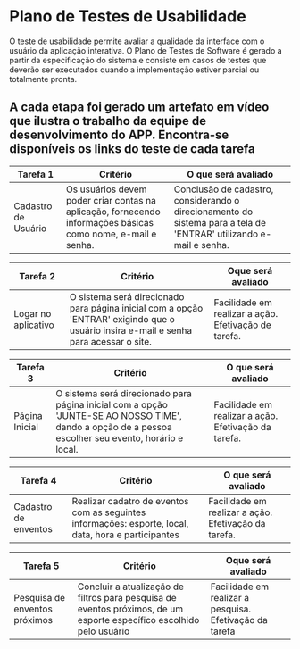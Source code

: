 # Plano de Testes de Usabilidade

O teste de usabilidade permite avaliar a qualidade da interface com o usuário da aplicação interativa. O Plano de Testes de Software é gerado a partir da especificação do sistema e consiste em casos de testes que deverão ser executados quando a implementação estiver parcial ou totalmente pronta.

## A cada etapa foi gerado um artefato em vídeo que ilustra o trabalho da equipe de desenvolvimento do APP. Encontra-se disponíveis os links do teste de cada tarefa

  
| Tarefa 1 | Critério | O que será avaliado | 
| ---------| -------- | --------------------| 
|Cadastro de Usuário | Os usuários devem poder criar contas na aplicação, fornecendo informações básicas como nome, e-mail e senha. | Conclusão de cadastro, considerando o direcionamento do sistema para a tela de 'ENTRAR' utilizando e-mail e senha.|

|Tarefa 2 | Critério | Oque será avaliado |
|---------|----------|--------------------|
| Logar no aplicativo | O sistema será direcionado para página inicial com a opção 'ENTRAR' exigindo que o usuário insira e-mail e senha para acessar o site. | Facilidade em realizar a ação. Efetivação de tarefa. |

| Tarefa 3 | Critério | O que será avaliado |
|----------|----------|---------------------|
| Página Inicial |O sistema será direcionado para página inicial com a opção  'JUNTE-SE AO NOSSO TIME', dando a opção de a pessoa escolher seu evento, horário e local. | Facilidade em realizar a ação. Efetivação da tarefa. |

| Tarefa 4 | Critério | O que será avaliado | 
|----------|----------|---------------------|
| Cadastro de enventos | Realizar cadatro de eventos com as seguintes informações: esporte, local, data, hora e participantes | Facilidade em realizar a ação. Efetivação da tarefa. |

| Tarefa 5 | Critério | Oque será avaliado |
|----------|----------|--------------------|
| Pesquisa de enventos próximos | Concluir a atualização de filtros para pesquisa de eventos próximos, de um esporte específico escolhido pelo usuário| Facilidade em realizar a pesquisa. Efetivação da tarefa |



